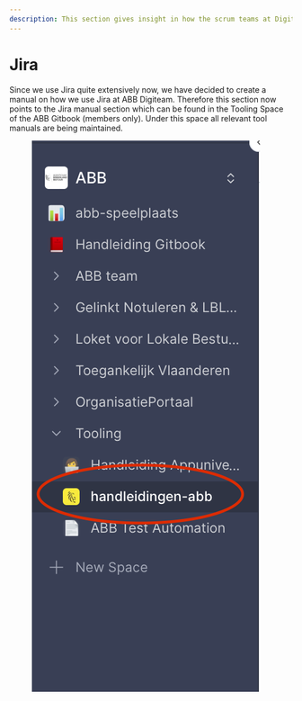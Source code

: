 ```yaml
---
description: This section gives insight in how the scrum teams at Digiteam ABB use Jira.
---
```


# Jira

Since we use Jira quite extensively now, we have decided to create a manual on how we use Jira at ABB Digiteam. Therefore this section now points to the Jira manual section which can be found in the Tooling Space of the ABB Gitbook (members only). Under this space all relevant tool manuals are being maintained.

<figure><img src="../.gitbook/assets/Schermafbeelding 2022-08-31 om 08.59.44.png" alt=""><figcaption></figcaption></figure>
